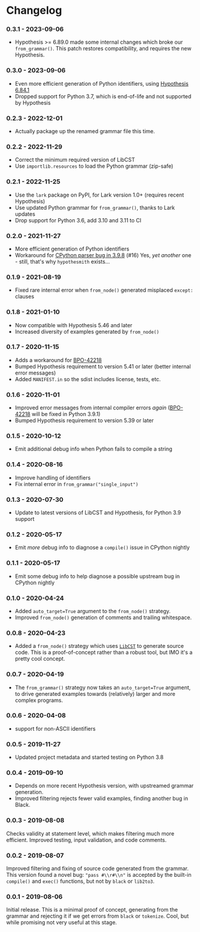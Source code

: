 # Changelog

### 0.3.1 - 2023-09-06
- Hypothesis >= 6.89.0 made some internal changes which broke our `from_grammar()`.
  This patch restores compatibility, and requires the new Hypothesis.

### 0.3.0 - 2023-09-06
- Even more efficient generation of Python identifiers, using
  [Hypothesis 6.84.1](https://hypothesis.readthedocs.io/en/latest/changes.html#v6-84-1)
- Dropped support for Python 3.7, which is end-of-life and not supported by Hypothesis

### 0.2.3 - 2022-12-01
- Actually package up the renamed grammar file this time.

### 0.2.2 - 2022-11-29
- Correct the minimum required version of LibCST
- Use `importlib.resources` to load the Python grammar (zip-safe)

### 0.2.1 - 2022-11-25
- Use the `lark` package on PyPI, for Lark version 1.0+ (requires recent Hypothesis)
- Use updated Python grammar for `from_grammar()`, thanks to Lark updates
- Drop support for Python 3.6, add 3.10 and 3.11 to CI

### 0.2.0 - 2021-11-27
- More efficient generation of Python identifiers
- Workaround for [CPython parser bug in 3.9.8](https://bugs.python.org/issue45738) (#16)
  Yes, *yet another* one - still, that's why `hypothesmith` exists...

### 0.1.9 - 2021-08-19
- Fixed rare internal error when `from_node()` generated misplaced `except:` clauses

### 0.1.8 - 2021-01-10
- Now compatible with Hypothesis 5.46 and later
- Increased diversity of examples generated by `from_node()`

### 0.1.7 - 2020-11-15
- Adds a workaround for [BPO-42218](https://bugs.python.org/issue42218)
- Bumped Hypothesis requirement to version 5.41 or later (better internal error messages)
- Added `MANIFEST.in` so the sdist includes license, tests, etc.

### 0.1.6 - 2020-11-01
- Improved error messages from internal compiler errors *again*
  ([BPO-42218](https://bugs.python.org/issue42218) will be fixed in Python 3.9.1)
- Bumped Hypothesis requirement to version 5.39 or later

### 0.1.5 - 2020-10-12
- Emit additional debug info when Python fails to compile a string

### 0.1.4 - 2020-08-16
- Improve handling of identifiers
- Fix internal error in `from_grammar("single_input")`

### 0.1.3 - 2020-07-30
- Update to latest versions of LibCST and Hypothesis, for Python 3.9 support

### 0.1.2 - 2020-05-17
- Emit *more* debug info to diagnose a `compile()` issue in CPython nightly

### 0.1.1 - 2020-05-17
- Emit some debug info to help diagnose a possible upstream bug in CPython nightly

### 0.1.0 - 2020-04-24
- Added `auto_target=True` argument to the `from_node()` strategy.
- Improved `from_node()` generation of comments and trailing whitespace.

### 0.0.8 - 2020-04-23
- Added a `from_node()` strategy which uses [`LibCST`](https://pypi.org/project/libcst/)
  to generate source code.  This is a proof-of-concept rather than a robust tool,
  but IMO it's a pretty cool concept.

### 0.0.7 - 2020-04-19
- The `from_grammar()` strategy now takes an `auto_target=True` argument, to
drive generated examples towards (relatively) larger and more complex programs.

### 0.0.6 - 2020-04-08
- support for non-ASCII identifiers

### 0.0.5 - 2019-11-27
- Updated project metadata and started testing on Python 3.8

### 0.0.4 - 2019-09-10
- Depends on more recent Hypothesis version, with upstreamed grammar generation.
- Improved filtering rejects fewer valid examples, finding another bug in Black.

### 0.0.3 - 2019-08-08
Checks validity at statement level, which makes filtering much more efficient.
Improved testing, input validation, and code comments.

### 0.0.2 - 2019-08-07
Improved filtering and fixing of source code generated from the grammar.
This version found a novel bug: `"pass #\\r#\\n"` is accepted by the
built-in `compile()` and `exec()` functions, but not by `black` or `lib2to3`.

### 0.0.1 - 2019-08-06
Initial release.  This is a minimal proof of concept, generating from the
grammar and rejecting it if we get errors from `black` or `tokenize`.
Cool, but while promising not very useful at this stage.
